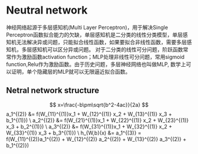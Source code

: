 # Neutral network 
神经网络起源于多层感知机(Multi Layer Perceptron)，用于解决Single Perceptron函数拟合能力的欠缺，单层感知机是二分类的线性分类模型，单层感知机无法解决异或问题，只能拟合线性函数，如果要拟合非线性函数，需要多层感知机，多层感知机可以区分异或问题。
对于二分类的线性可分问题，阶跃函数常常作为激励函数activation function；MLP处理非线性可分问题，常用sigmoid function,Relu作为激励函数。由于历史问题，多层神经网络也叫做MLP, 数学上可以证明，单个隐藏层的MLP就可以无限逼近拟合函数。

## Netral network structure
$$
x=\frac{-b\pm\sqrt{b^2-4ac}}{2a}
$$
a_1^{(2)} &= f(W_{11}^{(1)}x_1 + W_{12}^{(1)} x_2 + W_{13}^{(1)} x_3 + b_1^{(1)})  \\
a_2^{(2)} &= f(W_{21}^{(1)}x_1 + W_{22}^{(1)} x_2 + W_{23}^{(1)} x_3 + b_2^{(1)})  \\
a_3^{(2)} &= f(W_{31}^{(1)}x_1 + W_{32}^{(1)} x_2 + W_{33}^{(1)} x_3 + b_3^{(1)})  \\
h_{W,b}(x) &= a_1^{(3)} =  f(W_{11}^{(2)}a_1^{(2)} + W_{12}^{(2)} a_2^{(2)} + W_{13}^{(2)} a_3^{(2)} + b_1^{(2)}) 



